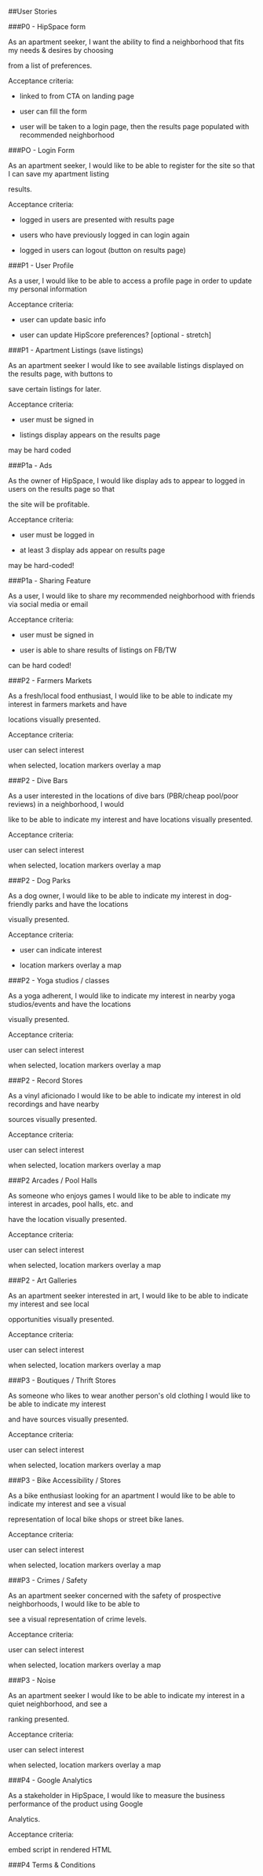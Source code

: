 ##User Stories

###P0 - HipSpace form

As an apartment seeker, I want the ability to find a neighborhood that fits my needs & desires by choosing

from a list of preferences.

Acceptance criteria:

- linked to from CTA on landing page

- user can fill the form

- user will be taken to a login page, then the results page populated with recommended neighborhood

###PO - Login Form

As an apartment seeker, I would like to be able to register for the site so that I can save my apartment listing

results.

Acceptance criteria:

- logged in users are presented with results page

- users who have previously logged in can login again

- logged in users can logout (button on results page)

###P1 - User Profile

As a user, I would like to be able to access a profile page in order to update my personal information

Acceptance criteria:

- user can update basic info

- user can update HipScore preferences? [optional - stretch]

###P1 - Apartment Listings (save listings)

As an apartment seeker I would like to see available listings displayed on the results page, with buttons to

save certain listings for later.

Acceptance criteria:

- user must be signed in

- listings display appears on the results page

may be hard coded

###P1a - Ads

As the owner of HipSpace, I would like display ads to appear to logged in users on the results page so that

the site will be profitable.

Acceptance criteria:

- user must be logged in

- at least 3 display ads appear on results page

may be hard-coded!

###P1a - Sharing Feature

As a user, I would like to share my recommended neighborhood with friends via social media or email

Acceptance criteria:

- user must be signed in

- user is able to share results of listings on FB/TW

can be hard coded!

###P2 - Farmers Markets

As a fresh/local food enthusiast, I would like to be able to indicate my interest in farmers markets and have

locations visually presented.

Acceptance criteria:

user can select interest

when selected, location markers overlay a map

###P2 - Dive Bars

As a user interested in the locations of dive bars (PBR/cheap pool/poor reviews) in a neighborhood, I would

like to be able to indicate my interest and have locations visually presented.

Acceptance criteria:

user can select interest

when selected, location markers overlay a map

###P2 - Dog Parks

As a dog owner, I would like to be able to indicate my interest in dog-friendly parks and have the locations

visually presented.

Acceptance criteria:

- user can indicate interest

- location markers overlay a map

###P2 - Yoga studios / classes

As a yoga adherent, I would like to indicate my interest in nearby yoga studios/events and have the locations

visually presented.

Acceptance criteria:

user can select interest

when selected, location markers overlay a map

###P2 - Record Stores

As a vinyl aficionado I would like to be able to indicate my interest in old recordings and have nearby

sources visually presented.

Acceptance criteria:

user can select interest

when selected, location markers overlay a map

###P2 Arcades / Pool Halls

As someone who enjoys games I would like to be able to indicate my interest in arcades, pool halls, etc. and

have the location visually presented.

Acceptance criteria:

user can select interest

when selected, location markers overlay a map

###P2 - Art Galleries

As an apartment seeker interested in art, I would like to be able to indicate my interest and see local

opportunities visually presented.

Acceptance criteria:

user can select interest

when selected, location markers overlay a map

###P3 - Boutiques / Thrift Stores

As someone who likes to wear another person's old clothing I would like to be able to indicate my interest

and have sources visually presented.

Acceptance criteria:

user can select interest

when selected, location markers overlay a map

###P3 - Bike Accessibility / Stores

As a bike enthusiast looking for an apartment I would like to be able to indicate my interest and see a visual

representation of local bike shops or street bike lanes.

Acceptance criteria:

user can select interest

when selected, location markers overlay a map

###P3 - Crimes / Safety

As an apartment seeker concerned with the safety of prospective neighborhoods, I would like to be able to

see a visual representation of crime levels.

Acceptance criteria:

user can select interest

when selected, location markers overlay a map

###P3 - Noise

As an apartment seeker I would like to be able to indicate my interest in a quiet neighborhood, and see a

ranking presented.

Acceptance criteria:

user can select interest

when selected, location markers overlay a map

###P4 - Google Analytics

As a stakeholder in HipSpace, I would like to measure the business performance of the product using Google

Analytics.

Acceptance criteria:

embed script in rendered HTML

###P4 Terms & Conditions
